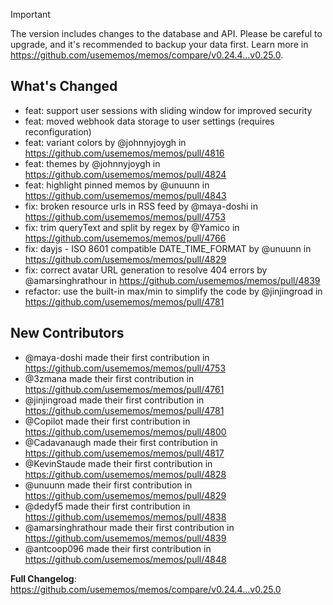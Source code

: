 > [!IMPORTANT]  
> The version includes changes to the database and API. Please be careful to upgrade, and it's recommended to backup your data first. Learn more in https://github.com/usememos/memos/compare/v0.24.4...v0.25.0.

## What's Changed

* feat: support user sessions with sliding window for improved security
* feat: moved webhook data storage to user settings (requires reconfiguration)
* feat: variant colors by @johnnyjoygh in https://github.com/usememos/memos/pull/4816
* feat: themes by @johnnyjoygh in https://github.com/usememos/memos/pull/4824
* feat: highlight pinned memos by @unuunn in https://github.com/usememos/memos/pull/4843
* fix: broken resource urls in RSS feed by @maya-doshi in https://github.com/usememos/memos/pull/4753
* fix: trim queryText and split by regex by @Yamico in https://github.com/usememos/memos/pull/4766
* fix: dayjs - ISO 8601 compatible DATE_TIME_FORMAT by @unuunn in https://github.com/usememos/memos/pull/4829
* fix: correct avatar URL generation to resolve 404 errors by @amarsinghrathour in https://github.com/usememos/memos/pull/4839
* refactor: use the built-in max/min to simplify the code by @jinjingroad in https://github.com/usememos/memos/pull/4781

## New Contributors
* @maya-doshi made their first contribution in https://github.com/usememos/memos/pull/4753
* @3zmana made their first contribution in https://github.com/usememos/memos/pull/4761
* @jinjingroad made their first contribution in https://github.com/usememos/memos/pull/4781
* @Copilot made their first contribution in https://github.com/usememos/memos/pull/4800
* @Cadavanaugh made their first contribution in https://github.com/usememos/memos/pull/4817
* @KevinStaude made their first contribution in https://github.com/usememos/memos/pull/4828
* @unuunn made their first contribution in https://github.com/usememos/memos/pull/4829
* @dedyf5 made their first contribution in https://github.com/usememos/memos/pull/4838
* @amarsinghrathour made their first contribution in https://github.com/usememos/memos/pull/4839
* @antcoop096 made their first contribution in https://github.com/usememos/memos/pull/4848

**Full Changelog**: https://github.com/usememos/memos/compare/v0.24.4...v0.25.0

